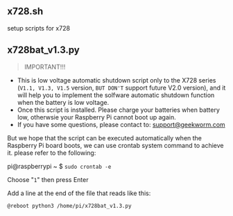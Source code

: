 ## x728.sh
setup scripts for x728

## x728bat_v1.3.py
 >IMPORTANT!!!
 
* This is low voltage automatic shutdown script only to the X728 series (`V1.1, V1.3, V1.5` version, `BUT DON'T` support future V2.0 version), and it will help you to implement the solfware automatic shutdown function when the battery is low voltage.
* Once this script is installed. Please charge your batteries when battery low, otherwsie your Raspberry Pi cannot boot up again.
* If you have some questions, please contact to: support@geekworm.com

But we hope that the script can be executed automatically when the Raspberry Pi board boots, we can use crontab system command to achieve it. please refer to the following:
 
 pi@raspberrypi ~ $  `sudo crontab -e` 
 
 Choose "`1`" then press Enter

 Add a line at the end of the file that reads like this:
 
 `@reboot python3 /home/pi/x728bat_v1.3.py`
  

